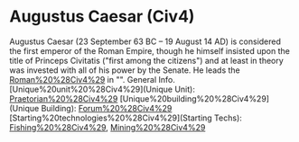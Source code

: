 # Augustus Caesar (Civ4)

Augustus Caesar (23 September 63 BC – 19 August 14 AD) is considered the first emperor of the Roman Empire, though he himself insisted upon the title of Princeps Civitatis ("first among the citizens") and at least in theory was invested with all of his power by the Senate. He leads the [Roman%20%28Civ4%29](Romans) in "".
General Info.
[Unique%20unit%20%28Civ4%29](Unique Unit): [Praetorian%20%28Civ4%29](Praetorian)
[Unique%20building%20%28Civ4%29](Unique Building): [Forum%20%28Civ4%29](Forum)
[Starting%20technologies%20%28Civ4%29](Starting Techs): [Fishing%20%28Civ4%29](Fishing), [Mining%20%28Civ4%29](Mining)